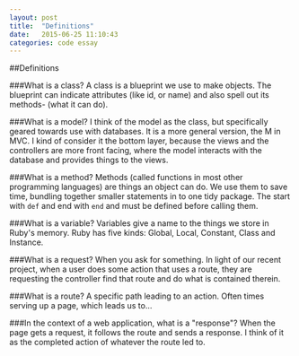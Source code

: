 ```yaml
---
layout: post
title:  "Definitions"
date:   2015-06-25 11:10:43
categories: code essay
---
```

##Definitions

###What is a class?
A class is a blueprint we use to make objects.  The blueprint can indicate attributes (like id, or name) and also spell out its methods- (what it can do).

###What is a model?
I think of the model as the class, but specifically geared towards use with databases.  It is a more general version, the M in MVC. I kind of consider it the bottom layer, because the views and the controllers are more front facing, where the model interacts with the database and provides things to the views.

###What is a method?
Methods (called functions in most other programming languages) are things an object can do.  We use them to save time, bundling together smaller statements in to one tidy package.  The start with `def` and end with `end` and must be defined before calling them.

###What is a variable?
Variables give a name to the things we store in Ruby's memory.  Ruby has five kinds: Global, Local, Constant, Class and Instance.

###What is a request?
When you ask for something.  In light of our recent project, when a user does some action that uses a route, they are requesting the controller find that route and do what is contained therein.

###What is a route?
A specific path leading to an action.  Often times serving up a page, which leads us to...

###In the context of a web application, what is a "response"?
When the page gets a request, it follows the route and sends a response.  I think of it as the completed action of whatever the route led to.